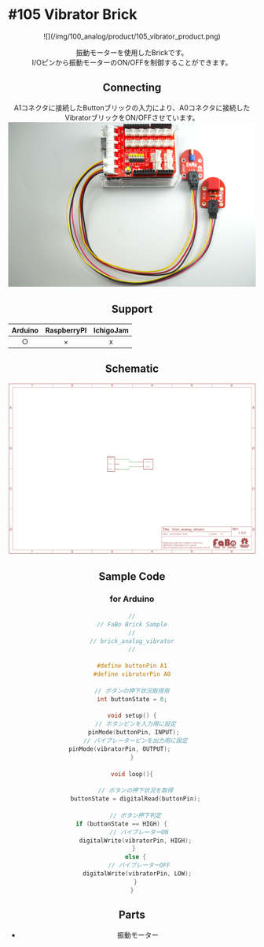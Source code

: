 # #105 Vibrator Brick

<center>![](/img/100_analog/product/105_vibrator_product.png)
<!--COLORME-->

振動モーターを使用したBrickです。
<br>
I/Oピンから振動モーターのON/OFFを制御することができます。

## Connecting
A1コネクタに接続したButtonブリックの入力により、A0コネクタに接続したVibratorブリックをON/OFFさせています。
![](/img/100_analog/connect/105_vibrator_connect.png)

## Support
| Arduino | RaspberryPI | IchigoJam |
| -- | -- | -- |
| <center>○ | <center>× | <center>x |

## Schematic
![](/img/100_analog/schematic/105_vibrator_schematic.png)

## Sample Code
### for Arduino
```c
//
// FaBo Brick Sample
//
// brick_analog_vibrator
//

#define buttonPin A1
#define vibratorPin A0

// ボタンの押下状況取得用
int buttonState = 0;

void setup() {
  // ボタンピンを入力用に設定
  pinMode(buttonPin, INPUT); 
  // バイブレーターピンを出力用に設定
  pinMode(vibratorPin, OUTPUT);         
}

void loop(){
 
  // ボタンの押下状況を取得
  buttonState = digitalRead(buttonPin);

  // ボタン押下判定
  if (buttonState == HIGH) {        
    // バイブレーターON
    digitalWrite(vibratorPin, HIGH);  
  } 
  else {
    // バイブレーターOFF
    digitalWrite(vibratorPin, LOW); 
  }
}
```

## Parts
- 振動モーター

